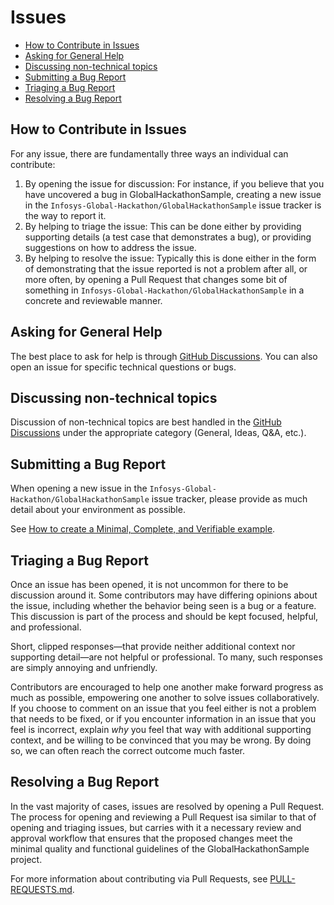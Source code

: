 # Issues

* [How to Contribute in Issues](#how-to-contribute-in-issues)
* [Asking for General Help](#asking-for-general-help)
* [Discussing non-technical topics](#discussing-non-technical-topics)
* [Submitting a Bug Report](#submitting-a-bug-report)
* [Triaging a Bug Report](#triaging-a-bug-report)
* [Resolving a Bug Report](#resolving-a-bug-report)

## How to Contribute in Issues

For any issue, there are fundamentally three ways an individual can
contribute:

1. By opening the issue for discussion: For instance, if you believe that you
   have uncovered a bug in GlobalHackathonSample, creating a new issue in the `Infosys-Global-Hackathon/GlobalHackathonSample`
   issue tracker is the way to report it.
2. By helping to triage the issue: This can be done either by providing
   supporting details (a test case that demonstrates a bug), or providing
   suggestions on how to address the issue.
3. By helping to resolve the issue: Typically this is done either in the form
   of demonstrating that the issue reported is not a problem after all, or more
   often, by opening a Pull Request that changes some bit of something in
   `Infosys-Global-Hackathon/GlobalHackathonSample` in a concrete and reviewable manner.

## Asking for General Help

The best place to ask for help is through [GitHub Discussions](https://github.com/Infosys-Global-Hackathon/GlobalHackathonSample/discussions). 
You can also open an issue for specific technical questions or bugs.

## Discussing non-technical topics

Discussion of non-technical topics are best handled in the [GitHub Discussions](https://github.com/Infosys-Global-Hackathon/GlobalHackathonSample/discussions) 
under the appropriate category (General, Ideas, Q&A, etc.).

## Submitting a Bug Report

When opening a new issue in the `Infosys-Global-Hackathon/GlobalHackathonSample` issue tracker, please provide as much
detail about your environment as possible.

See [How to create a Minimal, Complete, and Verifiable example](https://stackoverflow.com/help/mcve).

## Triaging a Bug Report

Once an issue has been opened, it is not uncommon for there to be discussion
around it. Some contributors may have differing opinions about the issue,
including whether the behavior being seen is a bug or a feature. This discussion
is part of the process and should be kept focused, helpful, and professional.

Short, clipped responses—that provide neither additional context nor supporting
detail—are not helpful or professional. To many, such responses are simply
annoying and unfriendly.

Contributors are encouraged to help one another make forward progress as much
as possible, empowering one another to solve issues collaboratively. If you
choose to comment on an issue that you feel either is not a problem that needs
to be fixed, or if you encounter information in an issue that you feel is
incorrect, explain *why* you feel that way with additional supporting context,
and be willing to be convinced that you may be wrong. By doing so, we can often
reach the correct outcome much faster.

## Resolving a Bug Report

In the vast majority of cases, issues are resolved by opening a Pull Request.
The process for opening and reviewing a Pull Request isa similar to that of
opening and triaging issues, but carries with it a necessary review and approval
workflow that ensures that the proposed changes meet the minimal quality and
functional guidelines of the GlobalHackathonSample project.

For more information about contributing via Pull Requests, see [PULL-REQUESTS.md](PULL-REQUESTS.md).
